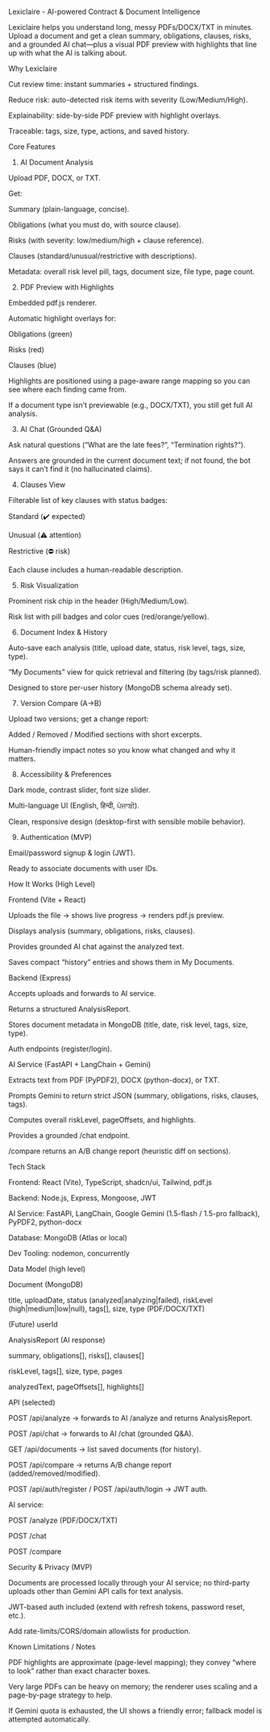 Lexiclaire - AI-powered Contract & Document Intelligence

Lexiclaire helps you understand long, messy PDFs/DOCX/TXT in minutes. Upload a document and get a clean summary, obligations, clauses, risks, and a grounded AI chat—plus a visual PDF preview with highlights that line up with what the AI is talking about.

Why Lexiclaire

Cut review time: instant summaries + structured findings.

Reduce risk: auto-detected risk items with severity (Low/Medium/High).

Explainability: side-by-side PDF preview with highlight overlays.

Traceable: tags, size, type, actions, and saved history.

Core Features
1) AI Document Analysis

Upload PDF, DOCX, or TXT.

Get:

Summary (plain-language, concise).

Obligations (what you must do, with source clause).

Risks (with severity: low/medium/high + clause reference).

Clauses (standard/unusual/restrictive with descriptions).

Metadata: overall risk level pill, tags, document size, file type, page count.

2) PDF Preview with Highlights

Embedded pdf.js renderer.

Automatic highlight overlays for:

Obligations (green)

Risks (red)

Clauses (blue)

Highlights are positioned using a page-aware range mapping so you can see where each finding came from.

If a document type isn’t previewable (e.g., DOCX/TXT), you still get full AI analysis.

3) AI Chat (Grounded Q&A)

Ask natural questions (“What are the late fees?”, “Termination rights?”).

Answers are grounded in the current document text; if not found, the bot says it can’t find it (no hallucinated claims).

4) Clauses View

Filterable list of key clauses with status badges:

Standard (✔️ expected)

Unusual (⚠️ attention)

Restrictive (⛔ risk)

Each clause includes a human-readable description.

5) Risk Visualization

Prominent risk chip in the header (High/Medium/Low).

Risk list with pill badges and color cues (red/orange/yellow).

6) Document Index & History

Auto-save each analysis (title, upload date, status, risk level, tags, size, type).

“My Documents” view for quick retrieval and filtering (by tags/risk planned).

Designed to store per-user history (MongoDB schema already set).

7) Version Compare (A→B)

Upload two versions; get a change report:

Added / Removed / Modified sections with short excerpts.

Human-friendly impact notes so you know what changed and why it matters.

8) Accessibility & Preferences

Dark mode, contrast slider, font size slider.

Multi-language UI (English, हिन्दी, ਪੰਜਾਬੀ).

Clean, responsive design (desktop-first with sensible mobile behavior).

9) Authentication (MVP)

Email/password signup & login (JWT).

Ready to associate documents with user IDs.

How It Works (High Level)

Frontend (Vite + React)

Uploads the file → shows live progress → renders pdf.js preview.

Displays analysis (summary, obligations, risks, clauses).

Provides grounded AI chat against the analyzed text.

Saves compact “history” entries and shows them in My Documents.

Backend (Express)

Accepts uploads and forwards to AI service.

Returns a structured AnalysisReport.

Stores document metadata in MongoDB (title, date, risk level, tags, size, type).

Auth endpoints (register/login).

AI Service (FastAPI + LangChain + Gemini)

Extracts text from PDF (PyPDF2), DOCX (python-docx), or TXT.

Prompts Gemini to return strict JSON (summary, obligations, risks, clauses, tags).

Computes overall riskLevel, pageOffsets, and highlights.

Provides a grounded /chat endpoint.

/compare returns an A/B change report (heuristic diff on sections).

Tech Stack

Frontend: React (Vite), TypeScript, shadcn/ui, Tailwind, pdf.js

Backend: Node.js, Express, Mongoose, JWT

AI Service: FastAPI, LangChain, Google Gemini (1.5-flash / 1.5-pro fallback), PyPDF2, python-docx

Database: MongoDB (Atlas or local)

Dev Tooling: nodemon, concurrently

Data Model (high level)

Document (MongoDB)

title, uploadDate, status (analyzed|analyzing|failed),
riskLevel (high|medium|low|null), tags[], size, type (PDF/DOCX/TXT)

(Future) userId

AnalysisReport (AI response)

summary, obligations[], risks[], clauses[]

riskLevel, tags[], size, type, pages

analyzedText, pageOffsets[], highlights[]

API (selected)

POST /api/analyze → forwards to AI /analyze and returns AnalysisReport.

POST /api/chat → forwards to AI /chat (grounded Q&A).

GET /api/documents → list saved documents (for history).

POST /api/compare → returns A/B change report (added/removed/modified).

POST /api/auth/register / POST /api/auth/login → JWT auth.

AI service:

POST /analyze (PDF/DOCX/TXT)

POST /chat

POST /compare

Security & Privacy (MVP)

Documents are processed locally through your AI service; no third-party uploads other than Gemini API calls for text analysis.

JWT-based auth included (extend with refresh tokens, password reset, etc.).

Add rate-limits/CORS/domain allowlists for production.

Known Limitations / Notes

PDF highlights are approximate (page-level mapping); they convey “where to look” rather than exact character boxes.

Very large PDFs can be heavy on memory; the renderer uses scaling and a page-by-page strategy to help.

If Gemini quota is exhausted, the UI shows a friendly error; fallback model is attempted automatically.
